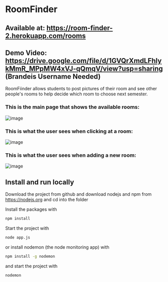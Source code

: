 # RoomFinder

## Available at: https://room-finder-2.herokuapp.com/rooms
## Demo Video: https://drive.google.com/file/d/1GVQrXmdLFhlykMmR_MPpMW4xVJ-qQmqV/view?usp=sharing (Brandeis Username Needed)

RoomFiinder allows students to post pictures of their room and see other people's rooms to help decide which room to choose next semester.


### This is the main page that shows the available rooms:
![image](https://user-images.githubusercontent.com/89489725/165915121-bf8beeae-77f8-40f2-ac78-11935d3f4f5b.png)

### This is what the user sees when clicking at a room:
![image](https://user-images.githubusercontent.com/89489725/165915240-0a2d6b9f-170d-4b83-b9e0-be9c676285b4.png)

### This is what the user sees when adding a new room:
![image](https://user-images.githubusercontent.com/89489725/165915358-4b766c2e-3c95-470b-bd39-4e2797f6c9e2.png)


## Install and run locally

Download the project from github and download nodejs and npm from https://nodejs.org
and cd into the folder

Install the packages with
``` bash
npm install
```
Start the project with
``` bash
node app.js
```
or install nodemon (the node monitoring app) with
``` bash
npm install -g nodemon
```
and start the project with
``` bash
nodemon
```
